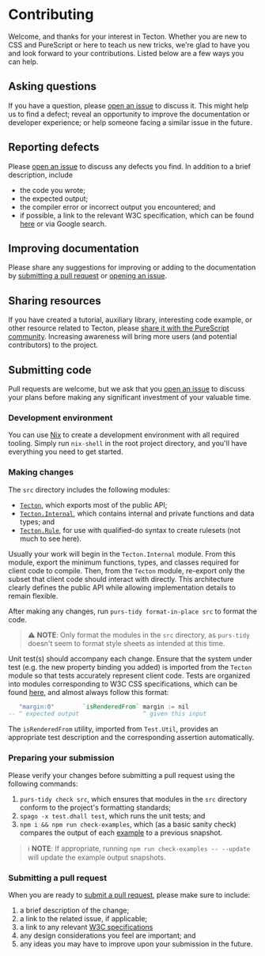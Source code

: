 Contributing
============

Welcome, and thanks for your interest in Tecton. Whether you are new to CSS and PureScript or here to teach us new tricks, we're glad to have you and look forward to your contributions. Listed below are a few ways you can help.

Asking questions
----------------
If you have a question, please [open an issue](https://github.com/nsaunders/purescript-tecton/issues/new) to discuss it. This might help us to find a defect; reveal an opportunity to improve the documentation or developer experience; or help someone facing a similar issue in the future.

Reporting defects
-----------------
Please [open an issue](https://github.com/nsaunders/purescript-tecton/issues/new) to discuss any defects you find. In addition to a brief description, include
* the code you wrote;
* the expected output;
* the compiler error or incorrect output you encountered; and
* if possible, a link to the relevant W3C specification, which can be found [here](https://www.w3.org/TR/css-2021/) or via Google search.

Improving documentation
-----------------------
Please share any suggestions for improving or adding to the documentation by [submitting a pull request](https://github.com/nsaunders/purescript-tecton/compare) or [opening an issue](https://github.com/nsaunders/purescript-tecton/issues/new).

Sharing resources
-----------------
If you have created a tutorial, auxiliary library, interesting code example, or other resource related to Tecton, please [share it with the PureScript community](https://discourse.purescript.org). Increasing awareness will bring more users (and potential contributors) to the project.

Submitting code
---------------
Pull requests are welcome, but we ask that you [open an issue](https://github.com/nsaunders/purescript-tecton/issues/new) to discuss your plans before making any significant investment of your valuable time.

### Development environment

You can use [Nix](https://github.com/NixOS/nix) to create a development environment with all required tooling. Simply run `nix-shell` in the root project directory, and you'll have everything you need to get started.

### Making changes

The `src` directory includes the following modules:
* [`Tecton`](./src/Tecton.purs), which exports most of the public API;
* [`Tecton.Internal`](./src/Tecton/Internal.purs), which contains internal and private functions and data types; and
* [`Tecton.Rule`](./src/Tecton/Rule.purs), for use with qualified-do syntax to create rulesets (not much to see here).

Usually your work will begin in the `Tecton.Internal` module. From this module, export the minimum functions, types, and classes required for client code to compile. Then, from the `Tecton` module, re-export only the subset that client code should interact with directly. This architecture clearly defines the public API while allowing implementation details to remain flexible.

After making any changes, run `purs-tidy format-in-place src` to format the code.

> ⚠️ **NOTE**: Only format the modules in the `src` directory, as `purs-tidy` doesn't seem to format style sheets as intended at this time.

Unit test(s) should accompany each change. Ensure that the system under test (e.g. the new property binding you added) is imported from the `Tecton` module so that tests accurately represent client code. Tests are organized into modules corresponding to W3C CSS specifications, which can be found [here](https://www.w3.org/TR/css-2021/), and almost always follow this format:

```purescript
   "margin:0"        `isRenderedFrom` margin := nil
-- ^ expected output                  ^ given this input
```

The `isRenderedFrom` utility, imported from `Test.Util`, provides an appropriate test description and the corresponding assertion automatically.

### Preparing your submission

Please verify your changes before submitting a pull request using the following commands:
1. `purs-tidy check src`, which ensures that modules in the `src` directory conform to the project's formatting standards;
2. `spago -x test.dhall test`, which runs the unit tests; and
3. `npm i && npm run check-examples`, which (as a basic sanity check) compares the output of each [example](./examples) to a previous snapshot.

> ℹ️ **NOTE**: If appropriate, running `npm run check-examples -- --update` will update the example output snapshots.

### Submitting a pull request

When you are ready to [submit a pull request](https://github.com/nsaunders/purescript-tecton/compare), please make sure to include:
1. a brief description of the change;
1. a link to the related issue, if applicable;
1. a link to any relevant [W3C specifications](https://www.w3.org/TR/css-2021/)
1. any design considerations you feel are important; and
1. any ideas you may have to improve upon your submission in the future.
